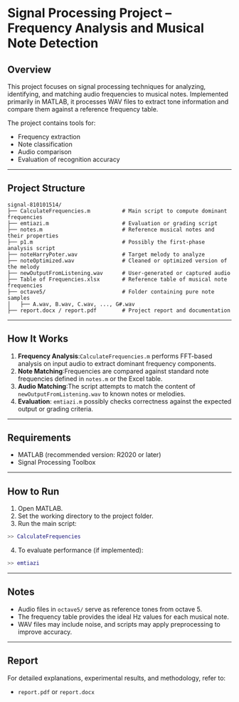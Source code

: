 # Signal Processing Project – Frequency Analysis and Musical Note Detection

## Overview

This project focuses on signal processing techniques for analyzing, identifying, and matching audio frequencies to musical notes. Implemented primarily in MATLAB, it processes WAV files to extract tone information and compare them against a reference frequency table.

The project contains tools for:

- Frequency extraction
- Note classification
- Audio comparison
- Evaluation of recognition accuracy

---

## Project Structure

```
signal-810101514/
├── CalculateFrequencies.m          # Main script to compute dominant frequencies
├── emtiazi.m                       # Evaluation or grading script
├── notes.m                         # Reference musical notes and their properties
├── p1.m                            # Possibly the first-phase analysis script
├── noteHarryPoter.wav              # Target melody to analyze
├── noteOptimized.wav               # Cleaned or optimized version of the melody
├── newOutputFromListening.wav      # User-generated or captured audio
├── Table of Frequencies.xlsx       # Reference table of musical note frequencies
├── octave5/                        # Folder containing pure note samples
│   ├── A.wav, B.wav, C.wav, ..., G#.wav
├── report.docx / report.pdf        # Project report and documentation
```

---

## How It Works

1. **Frequency Analysis**:`CalculateFrequencies.m` performs FFT-based analysis on input audio to extract dominant frequency components.
2. **Note Matching**:Frequencies are compared against standard note frequencies defined in `notes.m` or the Excel table.
3. **Audio Matching**:The script attempts to match the content of `newOutputFromListening.wav` to known notes or melodies.
4. **Evaluation**:
   `emtiazi.m` possibly checks correctness against the expected output or grading criteria.

---

## Requirements

- MATLAB (recommended version: R2020 or later)
- Signal Processing Toolbox

---

## How to Run

1. Open MATLAB.
2. Set the working directory to the project folder.
3. Run the main script:

```matlab
>> CalculateFrequencies
```

4. To evaluate performance (if implemented):

```matlab
>> emtiazi
```

---

## Notes

- Audio files in `octave5/` serve as reference tones from octave 5.
- The frequency table provides the ideal Hz values for each musical note.
- WAV files may include noise, and scripts may apply preprocessing to improve accuracy.

---

## Report

For detailed explanations, experimental results, and methodology, refer to:

- `report.pdf` or `report.docx`
